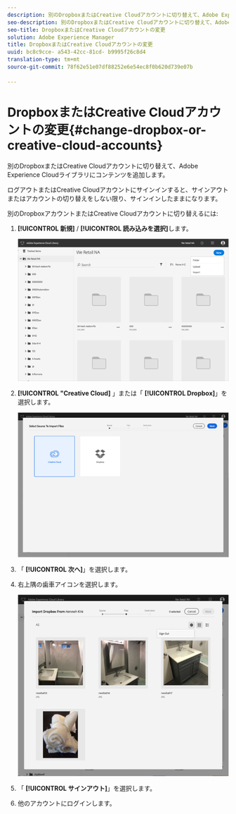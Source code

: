 ```yaml
---
description: 別のDropboxまたはCreative Cloudアカウントに切り替えて、Adobe Experience Cloudライブラリにコンテンツを追加します。
seo-description: 別のDropboxまたはCreative Cloudアカウントに切り替えて、Adobe Experience Cloudライブラリにコンテンツを追加します。
seo-title: DropboxまたはCreative Cloudアカウントの変更
solution: Adobe Experience Manager
title: DropboxまたはCreative Cloudアカウントの変更
uuid: bc8c9cce- a543-42cc-81cd- b9995f26c8d4
translation-type: tm+mt
source-git-commit: 78f62e51e07df88252e6e54ec8f0b620d739e07b

---
```



# DropboxまたはCreative Cloudアカウントの変更{#change-dropbox-or-creative-cloud-accounts}

別のDropboxまたはCreative Cloudアカウントに切り替えて、Adobe Experience Cloudライブラリにコンテンツを追加します。

ログアウトまたはCreative Cloudアカウントにサインインすると、サインアウトまたはアカウントの切り替えをしない限り、サインインしたままになります。

別のDropboxアカウントまたはCreative Cloudアカウントに切り替えるには:

1. **[!UICONTROL 新規]** / **[!UICONTROL 読み込みを選択]**&#x200B;します。

   ![](assets/library_new_folder_upload.png)

1. **[!UICONTROL "Creative Cloud]** 」または「 **[!UICONTROL Dropbox]**」を選択します。

   ![](assets/library_import_cc.png)

1. 「 **[!UICONTROL 次へ]**」を選択します。
1. 右上隅の歯車アイコンを選択します。

   ![](assets/library_switch_accounts.png)

1. 「 **[!UICONTROL サインアウト]**」を選択します。
1. 他のアカウントにログインします。

